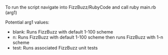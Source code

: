 To run the script navigate into FizzBuzz/RubyCode and call ruby main.rb (arg1)

Potential arg1 values:
- blank: Runs FizzBuzz with default 1-100 scheme
- n: Runs FizzBuzz with default 1-100 scheme then runs FizzBuzz with 1-n scheme
- test: Runs associated FizzBuzz unit tests